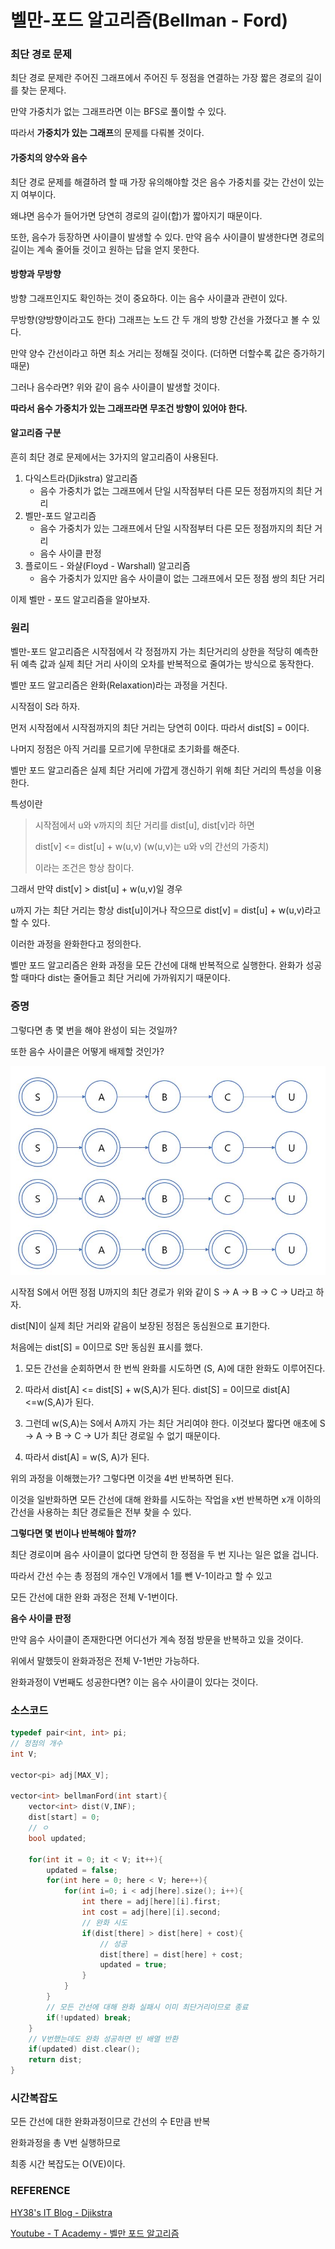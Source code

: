 #  벨만-포드 알고리즘(Bellman - Ford)



### 최단 경로 문제

최단 경로 문제란 주어진 그래프에서 주어진 두 정점을 연결하는 가장 짧은 경로의 길이를 찾는 문제다.  

만약 가중치가 없는 그래프라면 이는 BFS로 풀이할 수 있다.

따라서 **가중치가 있는 그래프**의 문제를 다뤄볼 것이다.



#### 가중치의 양수와 음수

최단 경로 문제를 해결하려 할 때 가장 유의해야할 것은 음수 가중치를 갖는 간선이 있는지 여부이다. 

왜냐면 음수가 들어가면 당연히 경로의 길이(합)가 짧아지기 때문이다. 

또한, 음수가 등장하면 사이클이 발생할 수 있다. 만약 음수 사이클이 발생한다면 경로의 길이는 계속 줄어들 것이고 원하는 답을 얻지 못한다. 



#### 방향과 무방향

방향 그래프인지도 확인하는 것이 중요하다. 이는 음수 사이클과 관련이 있다. 

무방향(양방향이라고도 한다) 그래프는 노드 간 두 개의 방향 간선을 가졌다고 볼 수 있다.  

만약 양수 간선이라고 하면 최소 거리는 정해질 것이다. (더하면 더할수록 값은 증가하기 때문)

그러나 음수라면? 위와 같이 음수 사이클이 발생할 것이다. 

**따라서 음수 가중치가 있는 그래프라면 무조건 방향이 있어야 한다.**



#### 알고리즘 구분

흔히 최단 경로 문제에서는 3가지의 알고리즘이 사용된다.

1. 다익스트라(Djikstra) 알고리즘
   - 음수 가중치가 없는 그래프에서 단일 시작점부터 다른 모든 정점까지의 최단 거리
2. 벨만-포드 알고리즘
   - 음수 가중치가 있는 그래프에서 단일 시작점부터 다른 모든 정점까지의 최단 거리
   - 음수 사이클 판정
3. 플로이드 - 와샬(Floyd - Warshall) 알고리즘
   - 음수 가중치가 있지만 음수 사이클이 없는 그래프에서 모든 정점 쌍의 최단 거리



이제 벨만 - 포드 알고리즘을 알아보자.



### 원리

벨만-포드 알고리즘은 시작점에서 각 정점까지 가는 최단거리의 상한을 적당히 예측한 뒤 예측 값과 실제 최단 거리 사이의 오차를 반복적으로 줄여가는 방식으로 동작한다. 



벨만 포드 알고리즘은 완화(Relaxation)라는 과정을 거친다.

시작점이 S라 하자. 

먼저 시작점에서 시작점까지의 최단 거리는 당연히 0이다. 따라서 dist[S] = 0이다.

나머지 정점은 아직 거리를 모르기에 무한대로 초기화를 해준다. 

벨만 포드 알고리즘은 실제 최단 거리에 가깝게 갱신하기 위해 최단 거리의 특성을 이용한다.



특성이란

> 시작점에서 u와 v까지의 최단 거리를 dist[u], dist[v]라 하면
>
> dist[v] <= dist[u] + w(u,v) 	(w(u,v)는 u와 v의 간선의 가중치)
>
> 이라는 조건은 항상 참이다.



그래서 만약 dist[v] > dist[u] + w(u,v)일 경우

u까지 가는 최단 거리는 항상 dist[u]이거나 작으므로 dist[v] = dist[u] + w(u,v)라고 할 수 있다.

이러한 과정을 완화한다고 정의한다.

벨만 포드 알고리즘은 완화 과정을 모든 간선에 대해 반복적으로 실행한다. 완화가 성공할 때마다 dist는 줄어들고 최단 거리에 가까워지기 때문이다.



### 증명

그렇다면 총 몇 번을 해야 완성이 되는 것일까? 

또한 음수 사이클은 어떻게 배제할 것인가?



<img src="./img/BF_img1.jpg">



시작점 S에서 어떤 정점 U까지의 최단 경로가 위와 같이 S -> A -> B -> C -> U라고 하자.

dist[N]이 실제 최단 거리와 같음이 보장된 정점은 동심원으로 표기한다. 

처음에는 dist[S] = 0이므로 S만 동심원 표시를 했다.



1. 모든 간선을 순회하면서 한 번씩 완화를 시도하면 (S, A)에 대한 완화도 이루어진다. 

2. 따라서 dist[A] <= dist[S] + w(S,A)가 된다. dist[S] = 0이므로 dist[A] <=w(S,A)가 된다. 

3. 그런데 w(S,A)는 S에서 A까지 가는 최단 거리여야 한다. 이것보다 짧다면  애초에 S -> A -> B -> C -> U가 최단 경로일 수 없기 때문이다.

4. 따라서 dist[A] =  w(S, A)가 된다. 

위의 과정을 이해했는가? 그렇다면 이것을 4번 반복하면 된다. 

이것을 일반화하면 모든 간선에 대해 완화를 시도하는 작업을 x번 반복하면 x개 이하의 간선을 사용하는 최단 경로들은 전부 찾을 수 있다. 



**그렇다면 몇 번이나 반복해야 할까?**

최단 경로이며 음수 사이클이 없다면 당연히 한 정점을 두 번 지나는 일은 없을 겁니다.

따라서 간선 수는 총 정점의 개수인 V개에서 1를 뺀 V-1이라고 할 수 있고 

모든 간선에 대한 완화 과정은 전체 V-1번이다. 



**음수 사이클 판정**

만약 음수 사이클이 존재한다면 어디선가 계속 정점 방문을 반복하고 있을 것이다. 

위에서 말했듯이 완화과정은 전체 V-1번만 가능하다. 

완화과정이 V번째도 성공한다면? 이는 음수 사이클이 있다는 것이다. 





### 소스코드

```cpp
typedef pair<int, int> pi;
// 정점의 개수
int V;

vector<pi> adj[MAX_V];

vector<int> bellmanFord(int start){
    vector<int> dist(V,INF);
    dist[start] = 0;
    // ㅇ
    bool updated;
    
    for(int it = 0; it < V; it++){
        updated = false;
        for(int here = 0; here < V; here++){
            for(int i=0; i < adj[here].size(); i++){
                int there = adj[here][i].first;
                int cost = adj[here][i].second;
                // 완화 시도
                if(dist[there] > dist[here] + cost){
                    // 성공
                    dist[there] = dist[here] + cost;
                    updated = true;
                }
            }
        }
        // 모든 간선에 대해 완화 실패시 이미 최단거리이므로 종료
        if(!updated) break;
    }
    // V번했는데도 완화 성공하면 빈 배열 반환
    if(updated) dist.clear();
    return dist;
}
```



### 시간복잡도

모든 간선에 대한 완화과정이므로 간선의 수 E만큼 반복

완화과정을 총 V번 실행하므로 

최종 시간 복잡도는 O(VE)이다. 



### REFERENCE



[HY38's IT Blog -  Djikstra](https://hy38.github.io/why-dijkstra-fail-on-a-negative-weighted-edge)

[Youtube - T Academy - 벨만 포드 알고리즘](https://www.youtube.com/watch?v=PIT-aYPPPIQ)

